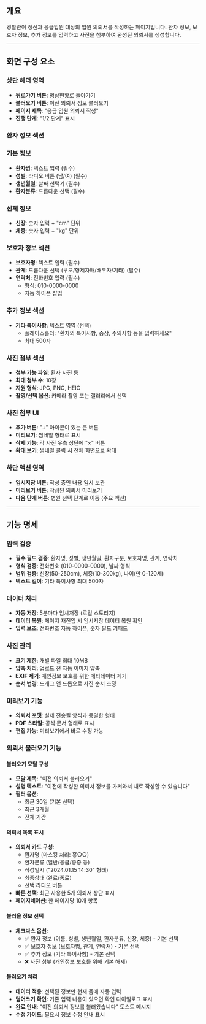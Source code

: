 ## 개요

경찰관이 정신과 응급입원 대상의 입원 의뢰서를 작성하는 페이지입니다. 환자 정보, 보호자 정보, 추가 정보를 입력하고 사진을 첨부하여 완성된 의뢰서를 생성합니다.

---

## 화면 구성 요소

### 상단 헤더 영역

- **뒤로가기 버튼**: 병상현황로 돌아가기
- **불러오기 버튼**: 이전 의뢰서 정보 불러오기
- **페이지 제목**: "응급 입원 의뢰서 작성"
- **진행 단계**: "1/2 단계" 표시

### 환자 정보 섹션

### 기본 정보

- **환자명**: 텍스트 입력 (필수)
- **성별**: 라디오 버튼 (남/여) (필수)
- **생년월일**: 날짜 선택기 (필수)
- **환자분류**: 드롭다운 선택 (필수)

### 신체 정보

- **신장**: 숫자 입력 + "cm" 단위
- **체중**: 숫자 입력 + "kg" 단위

### 보호자 정보 섹션

- **보호자명**: 텍스트 입력 (필수)
- **관계**: 드롭다운 선택 (부모/형제자매/배우자/기타) (필수)
- **연락처**: 전화번호 입력 (필수)
    - 형식: 010-0000-0000
    - 자동 하이픈 삽입

### 추가 정보 섹션

- **기타 특이사항**: 텍스트 영역 (선택)
    - 플레이스홀더: "환자의 특이사항, 증상, 주의사항 등을 입력하세요"
    - 최대 500자

### 사진 첨부 섹션

- **첨부 가능 파일**: 환자 사진 등
- **최대 첨부 수**: 10장
- **지원 형식**: JPG, PNG, HEIC
- **촬영/선택 옵션**: 카메라 촬영 또는 갤러리에서 선택

### 사진 첨부 UI

- **추가 버튼**: "+" 아이콘이 있는 큰 버튼
- **미리보기**: 썸네일 형태로 표시
- **삭제 기능**: 각 사진 우측 상단에 "×" 버튼
- **확대 보기**: 썸네일 클릭 시 전체 화면으로 확대

### 하단 액션 영역

- **임시저장 버튼**: 작성 중인 내용 임시 보관
- **미리보기 버튼**: 작성된 의뢰서 미리보기
- **다음 단계 버튼**: 병원 선택 단계로 이동 (주요 액션)

---

## 기능 명세

### 입력 검증

- **필수 필드 검증**: 환자명, 성별, 생년월일, 환자구분, 보호자명, 관계, 연락처
- **형식 검증**: 전화번호 (010-0000-0000), 날짜 형식
- **범위 검증**: 신장(50-250cm), 체중(10-300kg), 나이(만 0-120세)
- **텍스트 길이**: 기타 특이사항 최대 500자

### 데이터 처리

- **자동 저장**: 5분마다 임시저장 (로컬 스토리지)
- **데이터 복원**: 페이지 재진입 시 임시저장 데이터 복원 확인
- **입력 보조**: 전화번호 자동 하이픈, 숫자 필드 키패드

### 사진 관리

- **크기 제한**: 개별 파일 최대 10MB
- **압축 처리**: 업로드 전 자동 이미지 압축
- **EXIF 제거**: 개인정보 보호를 위한 메타데이터 제거
- **순서 변경**: 드래그 앤 드롭으로 사진 순서 조정

### 미리보기 기능

- **의뢰서 포맷**: 실제 전송될 양식과 동일한 형태
- **PDF 스타일**: 공식 문서 형태로 표시
- **편집 가능**: 미리보기에서 바로 수정 가능

### 의뢰서 불러오기 기능

#### 불러오기 모달 구성

- **모달 제목**: "이전 의뢰서 불러오기"
- **설명 텍스트**: "이전에 작성한 의뢰서 정보를 가져와서 새로 작성할 수 있습니다"
- **필터 옵션**: 
  - 최근 30일 (기본 선택)
  - 최근 3개월
  - 전체 기간

#### 의뢰서 목록 표시

- **의뢰서 카드 구성**:
  - 환자명 (마스킹 처리: 홍○○)
  - 환자분류 (일반/응급/중증 등)
  - 작성일시 ("2024.01.15 14:30" 형태)
  - 최종상태 (완료/종료)
  - 선택 라디오 버튼
- **빠른 선택**: 최근 사용한 5개 의뢰서 상단 표시
- **페이지네이션**: 한 페이지당 10개 항목

#### 불러올 정보 선택

- **체크박스 옵션**:
  - ✅ 환자 정보 (이름, 성별, 생년월일, 환자분류, 신장, 체중) - 기본 선택
  - ✅ 보호자 정보 (보호자명, 관계, 연락처) - 기본 선택  
  - ✅ 추가 정보 (기타 특이사항) - 기본 선택
  - ❌ 사진 첨부 (개인정보 보호를 위해 기본 해제)

#### 불러오기 처리

- **데이터 적용**: 선택된 정보만 현재 폼에 자동 입력
- **덮어쓰기 확인**: 기존 입력 내용이 있으면 확인 다이얼로그 표시
- **완료 안내**: "이전 의뢰서 정보를 불러왔습니다" 토스트 메시지
- **수정 가이드**: 필요시 정보 수정 안내 표시